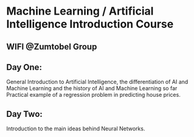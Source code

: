 # Machine Learning / Artificial Intelligence Introduction Course 
## WIFI @Zumtobel Group

## Day One:

General Introduction to Artificial Intelligence, the differentiation of AI and Machine Learning and the history of AI and Machine Learning so far
Practical example of a regression problem in predicting house prices.

## Day Two:

Introduction to the main ideas behind Neural Networks.
